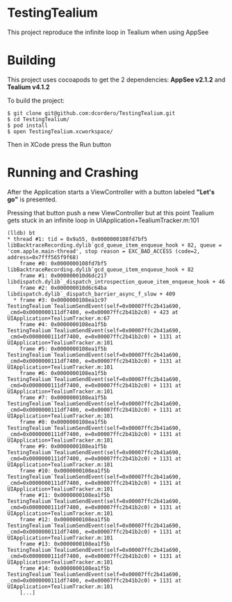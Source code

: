 # TestingTealium

This project reproduce the infinite loop in Tealium when using AppSee

# Building
This project uses cocoapods to get the 2 dependencies: **AppSee v2.1.2** and **Tealium v4.1.2**

To build the project:

```
$ git clone git@github.com:dcordero/TestingTealium.git
$ cd TestingTealium/
$ pod install
$ open TestingTealium.xcworkspace/
```

Then in XCode press the Run button

# Running and Crashing

After the Application starts a ViewController with a button labeled **"Let's go"** is presented.

Pressing that button push a new ViewController but at this point Tealium gets stuck in an infinite loop in UIApplication+TealiumTracker.m:101

```
(lldb) bt
* thread #1: tid = 0x9a55, 0x0000000108fd7bf5 libBacktraceRecording.dylib`gcd_queue_item_enqueue_hook + 82, queue = 'com.apple.main-thread', stop reason = EXC_BAD_ACCESS (code=2, address=0x7fff565f9f68)
    frame #0: 0x0000000108fd7bf5 libBacktraceRecording.dylib`gcd_queue_item_enqueue_hook + 82
    frame #1: 0x000000010d6dc217 libdispatch.dylib`_dispatch_introspection_queue_item_enqueue_hook + 46
    frame #2: 0x000000010d6c64ba libdispatch.dylib`_dispatch_barrier_async_f_slow + 409
  * frame #3: 0x0000000108ea1c97 TestingTealium`TealiumSendEvent(self=0x00007ffc2b41a690, _cmd=0x0000000111df7400, e=0x00007ffc2b41b2c0) + 423 at UIApplication+TealiumTracker.m:67
    frame #4: 0x0000000108ea1f5b TestingTealium`TealiumSendEvent(self=0x00007ffc2b41a690, _cmd=0x0000000111df7400, e=0x00007ffc2b41b2c0) + 1131 at UIApplication+TealiumTracker.m:101
    frame #5: 0x0000000108ea1f5b TestingTealium`TealiumSendEvent(self=0x00007ffc2b41a690, _cmd=0x0000000111df7400, e=0x00007ffc2b41b2c0) + 1131 at UIApplication+TealiumTracker.m:101
    frame #6: 0x0000000108ea1f5b TestingTealium`TealiumSendEvent(self=0x00007ffc2b41a690, _cmd=0x0000000111df7400, e=0x00007ffc2b41b2c0) + 1131 at UIApplication+TealiumTracker.m:101
    frame #7: 0x0000000108ea1f5b TestingTealium`TealiumSendEvent(self=0x00007ffc2b41a690, _cmd=0x0000000111df7400, e=0x00007ffc2b41b2c0) + 1131 at UIApplication+TealiumTracker.m:101
    frame #8: 0x0000000108ea1f5b TestingTealium`TealiumSendEvent(self=0x00007ffc2b41a690, _cmd=0x0000000111df7400, e=0x00007ffc2b41b2c0) + 1131 at UIApplication+TealiumTracker.m:101
    frame #9: 0x0000000108ea1f5b TestingTealium`TealiumSendEvent(self=0x00007ffc2b41a690, _cmd=0x0000000111df7400, e=0x00007ffc2b41b2c0) + 1131 at UIApplication+TealiumTracker.m:101
    frame #10: 0x0000000108ea1f5b TestingTealium`TealiumSendEvent(self=0x00007ffc2b41a690, _cmd=0x0000000111df7400, e=0x00007ffc2b41b2c0) + 1131 at UIApplication+TealiumTracker.m:101
    frame #11: 0x0000000108ea1f5b TestingTealium`TealiumSendEvent(self=0x00007ffc2b41a690, _cmd=0x0000000111df7400, e=0x00007ffc2b41b2c0) + 1131 at UIApplication+TealiumTracker.m:101
    frame #12: 0x0000000108ea1f5b TestingTealium`TealiumSendEvent(self=0x00007ffc2b41a690, _cmd=0x0000000111df7400, e=0x00007ffc2b41b2c0) + 1131 at UIApplication+TealiumTracker.m:101
    frame #13: 0x0000000108ea1f5b TestingTealium`TealiumSendEvent(self=0x00007ffc2b41a690, _cmd=0x0000000111df7400, e=0x00007ffc2b41b2c0) + 1131 at UIApplication+TealiumTracker.m:101
    frame #14: 0x0000000108ea1f5b TestingTealium`TealiumSendEvent(self=0x00007ffc2b41a690, _cmd=0x0000000111df7400, e=0x00007ffc2b41b2c0) + 1131 at UIApplication+TealiumTracker.m:101
    [...]
```

